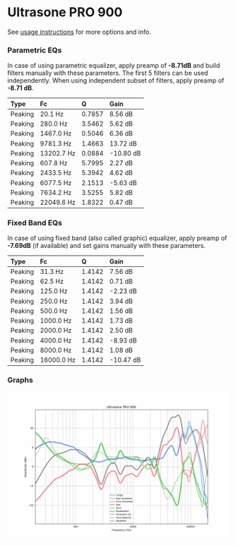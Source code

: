 # Ultrasone PRO 900
See [usage instructions](https://github.com/jaakkopasanen/AutoEq#usage) for more options and info.

### Parametric EQs
In case of using parametric equalizer, apply preamp of **-8.71dB** and build filters manually
with these parameters. The first 5 filters can be used independently.
When using independent subset of filters, apply preamp of **-8.71 dB**.

| Type    | Fc         |      Q | Gain      |
|:--------|:-----------|:-------|:----------|
| Peaking | 20.1 Hz    | 0.7857 | 8.56 dB   |
| Peaking | 280.0 Hz   | 3.5462 | 5.62 dB   |
| Peaking | 1467.0 Hz  | 0.5046 | 6.36 dB   |
| Peaking | 9781.3 Hz  | 1.4663 | 13.72 dB  |
| Peaking | 13202.7 Hz | 0.0884 | -10.80 dB |
| Peaking | 607.8 Hz   | 5.7995 | 2.27 dB   |
| Peaking | 2433.5 Hz  | 5.3942 | 4.62 dB   |
| Peaking | 6077.5 Hz  | 2.1513 | -5.63 dB  |
| Peaking | 7634.2 Hz  | 3.5255 | 5.82 dB   |
| Peaking | 22049.6 Hz | 1.8322 | 0.47 dB   |

### Fixed Band EQs
In case of using fixed band (also called graphic) equalizer, apply preamp of **-7.69dB**
(if available) and set gains manually with these parameters.

| Type    | Fc         |      Q | Gain      |
|:--------|:-----------|:-------|:----------|
| Peaking | 31.3 Hz    | 1.4142 | 7.56 dB   |
| Peaking | 62.5 Hz    | 1.4142 | 0.71 dB   |
| Peaking | 125.0 Hz   | 1.4142 | -2.23 dB  |
| Peaking | 250.0 Hz   | 1.4142 | 3.94 dB   |
| Peaking | 500.0 Hz   | 1.4142 | 1.56 dB   |
| Peaking | 1000.0 Hz  | 1.4142 | 1.73 dB   |
| Peaking | 2000.0 Hz  | 1.4142 | 2.50 dB   |
| Peaking | 4000.0 Hz  | 1.4142 | -8.93 dB  |
| Peaking | 8000.0 Hz  | 1.4142 | 1.08 dB   |
| Peaking | 16000.0 Hz | 1.4142 | -10.47 dB |

### Graphs
![](./Ultrasone%20PRO%20900.png)
